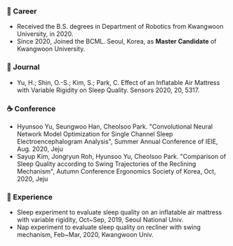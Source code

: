 
<!--
**HyunsooYu/HyunsooYu** is a ✨ _special_ ✨ repository because its `README.md` (this file) appears on your GitHub profile.
-->

### 🔭 Career
 * Received the B.S. degrees in Department of Robotics from Kwangwoon University, in 2020.
 * Since 2020, Joined the BCML. Seoul, Korea, as **Master Candidate** of Kwangwoon University.

### 📄 Journal
 * Yu, H.; Shin, O.-S.; Kim, S.; Park, C. Effect of an Inflatable Air Mattress with Variable Rigidity on Sleep Quality. Sensors 2020, 20, 5317.
 
### ☕ Conference
 * Hyunsoo Yu, Seungwoo Han, Cheolsoo Park. "Convolutional Neural Network Model Optimization for Single Channel Sleep Electroencephalogram Analysis", Summer Annual Conference of IEIE, Aug. 2020, Jeju
 * Sayup Kim, Jongryun Roh, Hyunsoo Yu, Cheolsoo Park. "Comparison of Sleep Quality according to Swing Trajectories of the Reclining Mechanism", Autumn Conference Ergonomics Society of Korea, Oct, 2020, Jeju

### 🔬 Experience
 * Sleep experiment to evaluate sleep quality on an inflatable air mattress with variable rigidity, Oct~Sep, 2019, Seoul National Univ.
 * Nap experiment to evaluate sleep quality on recliner with swing mechanism, Feb~Mar, 2020, Kwangwoon Univ.
 
